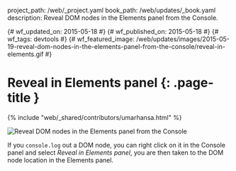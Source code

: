 project_path: /web/_project.yaml book_path: /web/updates/_book.yaml description: Reveal DOM nodes in the Elements panel from the Console.

{# wf_updated_on: 2015-05-18 #} {# wf_published_on: 2015-05-18 #} {# wf_tags: devtools #} {# wf_featured_image: /web/updates/images/2015-05-19-reveal-dom-nodes-in-the-elements-panel-from-the-console/reveal-in-elements.gif #}

# Reveal in Elements panel {: .page-title }

{% include "web/_shared/contributors/umarhansa.html" %}

<img src="/web/updates/images/2015-05-19-reveal-dom-nodes-in-the-elements-panel-from-the-console/reveal-in-elements.gif" alt="Reveal DOM nodes in the Elements panel from the Console" />

If you `console.log` out a DOM node, you can right click on it in the Console panel and select *Reveal in Elements panel*, you are then taken to the DOM node location in the Elements panel.